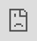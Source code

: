 ```yaml
---
title: "How Tall Is 185 cm in Feet and Inches?"
description: ""
date: 2022-07-04
categories: 
tags: 
thumbnail: https://tse1.mm.bing.net/th?q=How%20Tall%20Is%20185%20Cm%20In%20Feet%20And%20Inches%3F&w=800&h=500&c=1&rs=1
author: "Osgood"
showToc: true
TocOpen: true
draft: false
hidemeta: false
comments: false
disableHLJS: true # to disable highlightjs
disableShare: false
disableHLJS: false
hideSummary: false
searchHidden: true
ShowReadingTime: true
ShowBreadCrumbs: true
ShowPostNavLinks: true
ShowWordCount: true
ShowRssButtonInSectionTermList: true
UseHugoToc: false
ShowShareButtons: true
---
```


<center>
	<img src="https://tse1.mm.bing.net/th?q=How%20Tall%20Is%20185%20Cm%20In%20Feet%20And%20Inches%3F&w=800&h=500&c=1&rs=1" alt="How Tall Is 185 Cm In Feet And Inches?" width="800" height="500" style="display: block; width: 100%; height: auto">
</center>

<p>Height is a very important factor in many aspects of life, from physical appearance to sports and activities. Knowing your exact height in feet and inches can help you plan for different activities and sports. It can also help you determine if you are of the right size for certain clothing items or shoes. In this article, we will discuss how to convert a height of 185 cm in feet and inches.</p>

<h2>What Is 185 cm In Feet and Inches?</h2>

<p>185 cm is equal to 6 feet and 0.79 inches. To convert this measurement to feet and inches, use a simple formula, which is 1 cm = 0.3937 inches. To convert this measurement to feet and inches, take the number of centimeters (185) and multiply it by 0.3937. This will give you 72.83 inches, which is equal to 6 feet.</p>

<h2>How To Convert 185 cm To Feet and Inches?</h2>

<p>To convert 185 cm to feet and inches, you will need to use the formula 1 cm = 0.3937 inches, which is the standard conversion rate for centimeters to inches. To convert this measurement to feet and inches, take the number of centimeters (185) and multiply it by 0.3937. This will give you 72.83 inches, which is equal to 6 feet. To get the exact number of inches, subtract 6 from 72.83 and you will have 0.79 inches.</p>

<h2>What Is The Difference Between Centimeters and Inches?</h2>

<p>Centimeters and inches are both units of measurement used to measure the length of an object. Centimeters are shorter and more precise than inches, as there are more centimeters in an inch than inches in a centimeter. For example, 1 inch is equal to 2.54 centimeters, while 1 centimeter is equal to 0.3937 inches.</p>

<h2>What Is The Difference Between Feet and Inches?</h2>

<p>Feet and inches are both units of measurement used to measure the length of an object. Feet are longer than inches, as there are 12 inches in a foot. For example, 1 foot is equal to 12 inches, while 1 inch is equal to 0.0833 feet.</p>

<h2>How To Measure Your Height In Feet and Inches?</h2>

<p>Measuring your height in feet and inches is easy and does not require any special equipment. To measure your height in feet and inches, simply stand up straight against a wall and measure from the ground up to the top of your head. Make sure the measuring tape is flat against the wall and the ground. Once you have taken this measurement, divide it by 12 to get your height in feet. To get your height in inches, take the measurement in feet and multiply it by 12.</p>

<h2>What Are The Benefits Of Knowing Your Height In Feet and Inches?</h2>

<p>Knowing your height in feet and inches has many benefits, such as being able to accurately measure clothing sizes or foot sizes. Knowing your exact height can also be beneficial for athletes who need to measure themselves for certain sports, such as basketball or gymnastics. Knowing your exact height can also be important for medical purposes, such as determining your body mass index (BMI).</p>

<h2>Frequently Asked Questions</h2>

<h3>Q1. How do you convert cm to feet and inches?</h3>

<p>To convert cm to feet and inches, use a simple formula, which is 1 cm = 0.3937 inches. To convert this measurement to feet and inches, take the number of centimeters and multiply it by 0.3937. This will give you the number of inches, which can then be divided by 12 to get the number of feet.</p>

<h3>Q2. How do you measure height in feet and inches?</h3>

<p>To measure your height in feet and inches, simply stand up straight against a wall and measure from the ground up to the top of your head. Make sure the measuring tape is flat against the wall and the ground. Once you have taken this measurement, divide it by 12 to get your height in feet. To get your height in inches, take the measurement in feet and multiply it by 12.</p>

<h3>Q3. What are the benefits of knowing your height in feet and inches?</h3>

<p>Knowing your height in feet and inches has many benefits, such as being able to accurately measure clothing sizes or foot sizes. Knowing your exact height can also be beneficial for athletes who need to measure themselves for certain sports, such as basketball or gymnastics. Knowing your exact height can also be important for medical purposes, such as determining your body mass index (BMI).</p>

<h3>Q4. What is the difference between centimeters and inches?</h3>

<p>Centimeters and inches are both units of measurement used to measure the length of an object. Centimeters are shorter and more precise than inches, as there are more centimeters in an inch than inches in a centimeter. For example, 1 inch is equal to 2.54 centimeters, while 1 centimeter is equal to 0.3937 inches.</p>

<h3>Q5. What is the difference between feet and inches?</h3>

<p>Feet and inches are both units of measurement used to measure the length of an object. Feet are longer than inches, as there are 12 inches in a foot. For example, 1 foot is equal to 12 inches, while 1 inch is equal to 0.0833 feet.</p>

<h3>Q6. What is 185 cm in feet and inches?</h3>

<p>185 cm is equal to 6 feet and 0.79 inches. To convert this measurement to feet and inches, use a simple formula, which is 1 cm = 0.3937 inches. To convert this measurement to feet and inches, take the number of centimeters (185) and multiply it by 0.3937. This will give you 72.83 inches, which is equal to 6 feet.</p>

<h3>Q7. How can knowing your height help with activities and sports?</h3>

<p>Knowing your exact height in feet and inches can help you plan for different activities and sports. It can also help you determine if you are of the right size for certain clothing items or shoes. Knowing your exact height can also be beneficial for athletes who need to measure themselves for certain sports, such as basketball or gymnastics.</p>

<h3>Q8. How can knowing your height help with medical purposes?</h3>

<p>Knowing your exact height can also be important for medical purposes, such as determining your body mass index (BMI). BMI is a measure of body fat based on your height and weight. Having an accurate measurement of your height can help you determine your BMI and make sure it is within a healthy range.</p>

<h3>Q9. How can you use the 1 cm = 0.3937 inches formula?</h3>

<p>The 1 cm = 0.3937 inches formula can be used to easily convert centimeters to inches. To convert this measurement to feet and inches, take the number of centimeters and multiply it by 0.3937. This will give you the number of inches, which can then be divided by 12 to get the number of feet.</p>

<h3>Q10. What is a body mass index (BMI)?</h3>

<p>Body mass index (BMI) is a measure of body fat based on your height and weight. It is calculated by using your height and weight to produce a number that indicates whether you are underweight, normal weight, overweight, or obese. Having an accurate measurement of your height can help you determine your BMI and make sure it is within a healthy range.</p>

<h3>Q11. How can knowing your exact height help you plan for activities and sports?</h3>

<p>Knowing your exact height in feet and inches can help you plan for different activities and sports. Knowing your exact height can help you determine if you are of the right size for certain clothing items or shoes. It can also help you determine if you are eligible for certain activities or sports, such as basketball or gymnastics.</p>

<h3>Q12. What is the standard conversion rate for centimeters to inches?</h3>

<p>The standard conversion rate for centimeters to inches is 1 cm = 0.3937 inches. To convert this measurement to feet and inches, take the number of centimeters and multiply it by 0.3937. This will give you the number of inches, which can then be divided by 12 to get the number of feet.</p>

<h3>Q13. How do you make sure the measuring tape is flat against the wall and ground?</h3>

<p>To make sure the measuring tape is flat against the wall and ground when measuring your height in feet and inches, hold it firmly against the wall and the ground. Make sure the measuring tape is not stretched or bent in any way. This will ensure that you get an accurate measurement of your height.</p

<div style="position: relative; padding-bottom: 56.25%; overflow: hidden"><iframe src="https://www.youtube.com/embed/3wUdkVKk0bI" frameborder="0" allow="accelerometer; autoplay; clipboard-write; encrypted-media; gyroscope; picture-in-picture; web-share" allowfullscreen style="position: absolute; top: 0; left: 0; width: 100%; height: 100%;"></iframe>
</div>